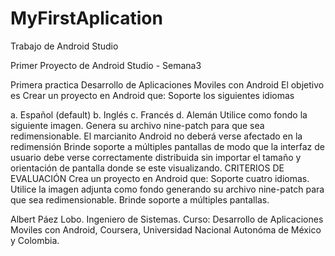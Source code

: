 # MyFirstAplication
 Trabajo de Android Studio
 
Primer Proyecto de Android Studio - Semana3

Primera practica Desarrollo de Aplicaciones Moviles con Android El objetivo es Crear un proyecto en Android que: Soporte los siguientes idiomas

a. Español (default) b. Inglés c. Francés d. Alemán Utilice como fondo la siguiente imagen. Genera su archivo nine-patch para que sea redimensionable. El marcianito Android no deberá verse afectado en la redimensión Brinde soporte a múltiples pantallas de modo que la interfaz de usuario debe verse correctamente distribuida sin importar el tamaño y orientación de pantalla donde se este visualizando. CRITERIOS DE EVALUACIÓN Crea un proyecto en Android que: Soporte cuatro idiomas. Utilice la imagen adjunta como fondo generando su archivo nine-patch para que sea redimensionable. Brinde soporte a múltiples pantallas.

Albert Páez Lobo. Ingeniero de Sistemas. Curso: Desarrollo de Aplicaciones Moviles con Android, Coursera, Universidad Nacional Autonóma de México y Colombia.

